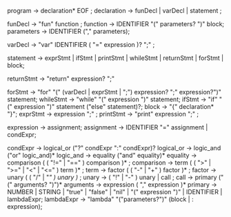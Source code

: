 program        → declaration* EOF ;
declaration    → funDecl
               | varDecl
               | statement ;

funDecl        → "fun" function ;
function       → IDENTIFIER "(" parameters? ")" block;
parameters     → IDENTIFIER ("," parameters);

varDecl        → "var" IDENTIFIER ( "=" expression )? ";" ;

statement      → exprStmt
               | ifStmt
               | printStmt 
               | whileStmt
               | returnStmt
               | forStmt
               | block;

returnStmt     → "return" expression? ";"

forStmt        → "for" "(" (varDecl | exprStmt | ";") 
                expression? ";"
                expression?")" statement;
whileStmt      → "while" "(" expression ")" statement;
ifStmt         → "if" "(" expression ")" statement ("else" statement)?;
block          → "{" declaration* "}";
exprStmt       → expression ";" ;
printStmt      → "print" expression ";" ;

expression     → assignment;
assignment     → IDENTIFIER "=" assignment
               | condExpr;

condExpr       → logical_or ("?" condExpr ":" condExpr)? 
logical_or     → logic_and ("or" logic_and)*
logic_and      → equality ("and" equality)* 
equality       → comparison ( ( "!=" | "==" ) comparison )* ;
comparison     → term ( ( ">" | ">=" | "<" | "<=" ) term )* ;
term           → factor ( ( "-" | "+" ) factor )* ;
factor         → unary ( ( "/" | "*" ) unary )* ;
unary          → ( "!" | "-" ) unary | call ;
call           → primary ("(" arguments? ")")*
arguments      → expression ( "," expression )*
primary        → NUMBER | STRING | "true" | "false" | "nil"
               | "(" expression ")" | IDENTIFIER | lambdaExpr;
lambdaExpr     → "lambda" "("parameters?")" (block | : expression);